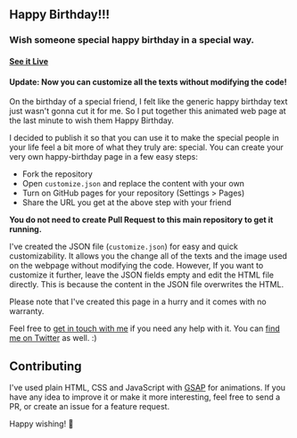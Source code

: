 ## Happy Birthday!!!

### Wish someone special happy birthday in a special way.

#### [See it Live](https://fangandyim.github.io/happy-birthday/)

#### Update: Now you can customize all the texts without modifying the code!

On the birthday of a special friend, I felt like the generic happy birthday text just wasn't gonna cut it for me. So I put together this animated web page at the last minute to wish them Happy Birthday.

I decided to publish it so that you can use it to make the special people in your life feel a bit more of what they truly are: special.
You can create your very own happy-birthday page in a few easy steps:

* Fork the repository
* Open `customize.json` and replace the content with your own
* Turn on GitHub pages for your repository (Settings > Pages)
* Share the URL you get at the above step with your friend

**You do not need to create Pull Request to this main repository to get it running.**

I've created the JSON file (`customize.json`) for easy and quick customizability. It allows you the change all of the texts and the image used on the webpage without modifying the code. However, If you want to customize it further, leave the JSON fields empty and edit the HTML file directly. This is because the content in the JSON file overwrites the HTML.

Please note that I've created this page in a hurry and it comes with no warranty.

Feel free to [get in touch with me](mailto:afiur.fahim@gmail.com) if you need any help with it. You can [find me on Twitter](https://twitter.com/faahim01) as well. :)


## Contributing

I've used plain HTML, CSS and JavaScript with [GSAP](https://greensock.com/gsap) for animations.
If you have any idea to improve it or make it more interesting, feel free to send a PR, or create an issue for a feature request.

Happy wishing! 🎉

